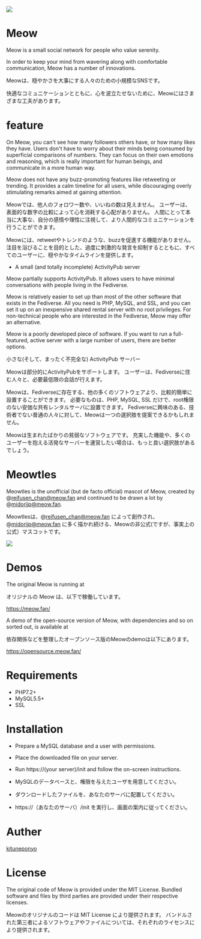 <img src="https://opensource.meow.fan/assets/img/screen_sample.png">

# Meow

Meow is a small social network for people who value serenity.

In order to keep your mind from wavering along with comfortable communication, Meow has a number of innovations.

Meowは、穏やかさを大事にする人々のための小規模なSNSです。

快適なコミュニケーションとともに、心を波立たせないために、Meowにはさまざまな工夫があります。

# feature

On Meow, you can't see how many followers others have, or how many likes they have.
Users don't have to worry about their minds being consumed by superficial comparisons of numbers.
They can focus on their own emotions and reasoning, which is really important for human beings, and communicate in a more human way.

Meow does not have any buzz-promoting features like retweeting or trending.
It provides a calm timeline for all users, while discouraging overly stimulating remarks aimed at gaining attention.

Meowでは、他人のフォロワー数や、いいねの数は見えません。
ユーザーは、表面的な数字の比較によって心を消耗する心配がありません。
人間にとって本当に大事な、自分の感情や理性に注視して、より人間的なコミュニケーションを行うことができます。

Meowには、retweetやトレンドのような、buzzを促進する機能がありません。
注目を浴びることを目的とした、過度に刺激的な発言を抑制するとともに、すべてのユーザーに、穏やかなタイムラインを提供します。

- A small (and totally incomplete) ActivityPub server

Meow partially supports ActivityPub.
It allows users to have minimal conversations with people living in the Fediverse.

Meow is relatively easier to set up than most of the other software that exists in the Fediverse.
All you need is PHP, MySQL, and SSL, and you can set it up on an inexpensive shared rental server with no root privileges.
For non-technical people who are interested in the Fediverse, Meow may offer an alternative.

Meow is a poorly developed piece of software.
If you want to run a full-featured, active server with a large number of users, there are better options.

小さな(そして、まったく不完全な) ActivityPub サーバー

Meowは部分的にActivityPubをサポートします。
ユーザーは、Fediverseに住む人々と、必要最低限の会話が行えます。

Meowは、Fediverseに存在する、他の多くのソフトウェアより、比較的簡単に設置することができます。
必要なものは、PHP, MySQL, SSL だけで、root権限のない安価な共有レンタルサーバに設置できます。
Fediverseに興味のある、技術者でない普通の人々に対して、Meowは一つの選択肢を提案できるかもしれません。

Meowは生まれたばかりの貧弱なソフトウェアです。
充実した機能や、多くのユーザーを抱える活発なサーバーを運営したい場合は、もっと良い選択肢があるでしょう。

# Meowtles

Meowtles is the unofficial (but de facto official) mascot of Meow, created by @reifusen_chan@meow.fan and continued to be drawn a lot by @midorijp@meow.fan.

Meowtlesは、@reifusen_chan@meow.fan によって創作され、@midorijp@meow.fan に多く描かれ続ける、Meowの非公式(ですが、事実上の公式）マスコットです。

<img src="https://opensource.meow.fan/assets/img/meowtles/22563.gif">

# Demos

The original Meow is running at

オリジナルの Meow は、以下で稼働しています。

https://meow.fan/

A demo of the open-source version of Meow, with dependencies and so on sorted out, is available at

依存関係などを整理したオープンソース版のMeowのdemoは以下にあります。

https://opensource.meow.fan/

# Requirements

* PHP7.2+
* MySQL5.5+
* SSL

# Installation

* Prepare a MySQL database and a user with permissions.
* Place the downloaded file on your server.
* Run https://(your server)/init and follow the on-screen instructions.

* MySQLのデータベースと、権限を与えたユーザを用意してください。
* ダウンロードしたファイルを、あなたのサーバに配置してください。
* https://（あなたのサーバ）/init を実行し、画面の案内に従ってください。

# Auther

<a href="https://meow.fan/u/k" target="_blank">kituneponyo</a>

# License

The original code of Meow is provided under the MIT License.
Bundled software and files by third parties are provided under their respective licenses.

Meowのオリジナルのコードは MIT License により提供されます。
バンドルされた第三者によるソフトウェアやファイルについては、それぞれのライセンスにより提供されます。